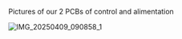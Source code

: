 Pictures of our 2 PCBs of control and alimentation

![IMG_20250409_090858_1](https://github.com/user-attachments/assets/99baf009-8755-47c7-a4c7-9d68d3c3975a)
